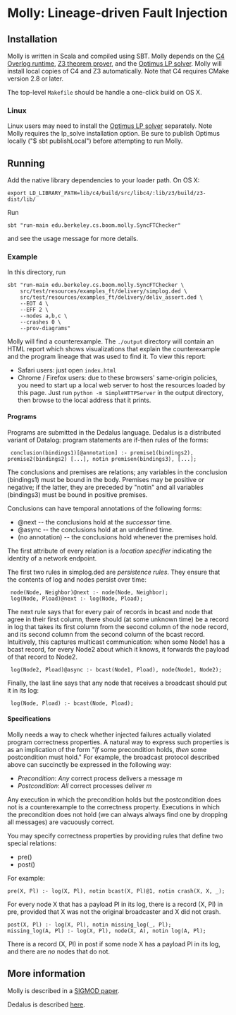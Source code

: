 # Molly: Lineage-driven Fault Injection

## Installation

Molly is written in Scala and compiled using SBT.  Molly depends on the [C4 Overlog runtime](https://github.com/bloom-lang/c4), [Z3 theorem prover](https://z3.codeplex.com/), and the [Optimus LP solver](https://github.com/vagm/Optimus). Molly will install local copies of C4 and Z3 automatically. Note that C4 requires CMake version 2.8 or later. 

The top-level `Makefile` should be handle a one-click build on OS X.

### Linux

Linux users may need to install the [Optimus LP solver](https://github.com/vagm/Optimus) separately. Note Molly requires the lp\_solve installation option. Be sure to publish Optimus locally ("$ sbt publishLocal") before attempting to run Molly.

## Running

Add the native library dependencies to your loader path.  On OS X:

```
export LD_LIBRARY_PATH=lib/c4/build/src/libc4/:lib/z3/build/z3-dist/lib/
```

Run

```
sbt "run-main edu.berkeley.cs.boom.molly.SyncFTChecker"
```

and see the usage message for more details.

### Example

In this directory, run

```
sbt "run-main edu.berkeley.cs.boom.molly.SyncFTChecker \
	src/test/resources/examples_ft/delivery/simplog.ded \
	src/test/resources/examples_ft/delivery/deliv_assert.ded \
	--EOT 4 \
	--EFF 2 \
	--nodes a,b,c \
	--crashes 0 \
	--prov-diagrams"
```

Molly will find a counterexample.  The `./output` directory will contain an HTML report which shows visualizations that explain the counterexample and the program lineage that was used to find it.  To view this report:

- Safari users: just open `index.html`
- Chrome / Firefox users: due to these browsers' same-origin policies, you need to start up a local web server to host the resources loaded by this page.  Just run `python -m SimpleHTTPServer` in the output directory, then browse to the local address that it prints.


#### Programs

Programs are submitted in the Dedalus language.  Dedalus is a distributed variant of Datalog: program statements are if-then rules of the forms:

     conclusion(bindings1)[@annotation] :- premise1(bindings2), premise2(bindings2) [...], notin premisen(bindings3), [...];
     
The conclusions and premises are relations; any variables in the conclusion (bindings1) must be bound in the body. Premises may be positive or negative; if the latter, they are preceded by "notin" and all variables (bindings3) must be bound
in positive premises.

Conclusions can have temporal annotations of the following forms:

 * @next -- the conclusions hold at the *successor* time.
 * @async -- the conclusions hold at an undefined time.
 * (no annotation) -- the conclusions hold whenever the premises hold.
 
The first attribute of every relation is a *location specifier* indicating the identity of a network endpoint.

The first two rules in simplog.ded are *persistence rules*.  They ensure that the contents of log and nodes persist over time:

     node(Node, Neighbor)@next :- node(Node, Neighbor);
     log(Node, Pload)@next :- log(Node, Pload);

The next rule says that for every pair of records in bcast and node that agree in their first column, there should (at some
unknown time) be a record in log that takes its first column from the second column of the node record, and its second column
from the second column of the bcast record.  Intuitively, this captures multicast communication: when some Node1 has a bcast record, for
every Node2 about which it knows, it forwards the payload of that record to Node2.

     log(Node2, Pload)@async :- bcast(Node1, Pload), node(Node1, Node2);


Finally, the last line says that any node that receives a broadcast should put it in its log:

     log(Node, Pload) :- bcast(Node, Pload);

#### Specifications

Molly needs a way to check whether injected failures actually violated program correctness properties.  A natural way to express such properties is as an implication of the form "*If* some precondition holds, *then* some postcondition must hold."  For example, the broadcast protocol described above can succinctly be expressed in the following way:

 * _Precondition_: *Any* correct process delivers a message *m*
 * _Postcondition_: *All* correct processes deliver *m*
 
Any execution in which the precondition holds but the postcondition does not is a counterexample to the correctness property.  Executions in which the precondition does not hold (we can always always find one by dropping all messages) are vacuously correct.


You may specify correctness properties by providing rules that define two special relations:

 * pre() 
 * post()
 
For example:

    pre(X, Pl) :- log(X, Pl), notin bcast(X, Pl)@1, notin crash(X, X, _);

For every node X that has a payload Pl in its log, there is a record (X, Pl) in pre, provided that X was not the original broadcaster and X did not crash.

    post(X, Pl) :- log(X, Pl), notin missing_log(_, Pl);
    missing_log(A, Pl) :- log(X, Pl), node(X, A), notin log(A, Pl);
    
There is a record (X, Pl) in post if some node X has a payload Pl in its log, and there are *no* nodes that do not.
    
    
## More information

Molly is described in a [SIGMOD paper](http://people.ucsc.edu/~palvaro/molly.pdf).

Dedalus is described [here](http://www.eecs.berkeley.edu/Pubs/TechRpts/2009/EECS-2009-173.html).

